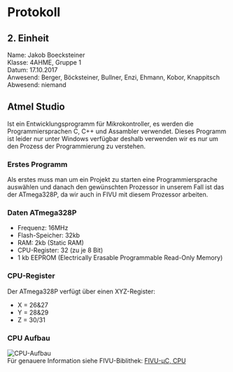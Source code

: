 # Protokoll
## 2. Einheit
  Name: Jakob Boecksteiner  
  Klasse: 4AHME, Gruppe 1  
  Datum: 17.10.2017  
  Anwesend: Berger, Böcksteiner, Bullner, Enzi, Ehmann, Kobor, Knappitsch  
  Abwesend: niemand  
  
  ## Atmel Studio  
  Ist ein Entwicklungsprogramm für Mikrokontroller, es werden die Programmiersprachen C, C++ und Assambler verwendet. Dieses Programm ist leider nur unter Windows verfügbar deshalb verwenden wir es nur um den Prozess der Programmierung zu verstehen.  
  
  ### Erstes Programm  
  Als erstes muss man um ein Projekt zu starten eine Programmiersprache auswählen und danach den gewünschten Prozessor in unserem Fall ist das der ATmega328P, da wir auch in FIVU mit diesem Prozessor arbeiten.
  
  ### Daten ATmega328P
  * Frequenz: 16MHz  
  * Flash-Speicher: 32kb  
  * RAM: 2kb (Static RAM)  
  * CPU-Register: 32 (zu je 8 Bit)  
  * 1 kb EEPROM (Electrically Erasable Programmable Read-Only Memory)
  
  ### CPU-Register
  Der ATmega328P verfügt über einen XYZ-Register:   
  * X = 26&27   
  * Y = 28&29   
  * Z = 30/31  
  
  ### CPU Aufbau
 ![CPU-Aufbau](https://github.com/HTLMechatronics/m14-la1-sx/blob/boejam13/boejam13/CPU-Mikroprozessor.png)  
   Für genauere Information siehe FIVU-Biblithek: [FIVU-µC, CPU](https://lms.at/dotlrn/classes/informatik/610437.4AHME_FIVU.17_18/xolrn/EC743ABCF7AB5.symlink?resource_id=0-237409759&m=view#188315330)  
   
   
